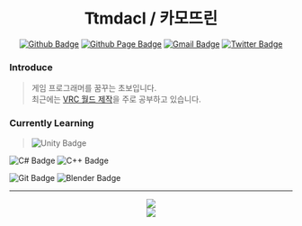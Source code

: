 <h1 align = "center">
    Ttmdacl / 카모뜨린
</h1>

<div align = center>
    
[![Github Badge](https://img.shields.io/badge/-GitHub-000000?style=flat&logo=github&logoColor=white)](https://github.com/Ttmdacl) 
[![Github Page Badge](https://img.shields.io/badge/Blog-181717?style=flat&logo=github&logoColor=white)](https://Ttmdacl.github.io) 
[![Gmail Badge](https://img.shields.io/badge/Gmail-EA4335?style=flate&logo=gmail&logoColor=white)](mailto:ttmdacl4444@gmail.com) 
[![Twitter Badge](https://img.shields.io/badge/Twitter-1DA1F2?style=flat&logo=twitter&logoColor=white)](https://twitter.com/Ttmdacl) 
</div>

### Introduce
> 게임 프로그래머를 꿈꾸는 초보입니다.  
> 최근에는 [VRC 월드 제작](https://vrchat.com/home/user/usr_22099a07-e926-4751-85be-e5c9d528b28a)을 주로 공부하고 있습니다.

### Currently Learning
> ![Unity Badge](https://img.shields.io/badge/Unity-FFFFFF?style=flat&logo=Unity&logoColor=black)
<!-- ![Unreal Engine Badge](https://img.shields.io/badge/UnrealEngine-0E1128?style=flat&logo=UnrealEngine&logoColor=white) -->
![C# Badge](https://img.shields.io/badge/C%23-684D95?style=flat&logo=c-sharp&logoColor=white)
![C++ Badge](https://img.shields.io/badge/C%2B%2B-00599C?style=flat&logo=cplusplus&logoColor=white)
<!-- ![C Badge](https://img.shields.io/badge/C-A8B9CC?style=flat&logo=c&logoColor=white) -->
![Git Badge](https://img.shields.io/badge/Git-F05032?style=flat&logo=git&logoColor=white)
![Blender Badge](https://img.shields.io/badge/Blender-F5792A?style=flat&logo=Blender&logoColor=white)

---
<div align = center>
    <img src="https://github-readme-stats.vercel.app/api?username=Ttmdacl&hide=issues,contribs&show_icons=true&theme=city_lights"/><br>
    <a href = 'https://solved.ac/mascari4615'>
        <img src="http://mazassumnida.wtf/api/v2/generate_badge?boj=mascari4615">
    </a>
</div>
<!-- 스타일 참고 : https://zzsza.github.io/development/2020/07/10/make-github-profile-readme/ -->

<!-- 사이트 : https://github.com/anuraghazra/github-readme-stats/blob/master/themes/README.md -->
<!-- 사이트 : https://shields.io/ -->
<!-- 사이트 : https://simpleicons.org/ -->
<!-- 사이트 : https://github.com/simple-icons/simple-icons/blob/develop/slugs.md -->
